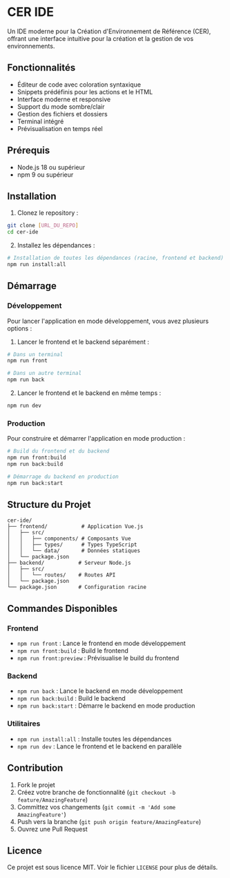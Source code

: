 # CER IDE

Un IDE moderne pour la Création d'Environnement de Référence (CER), offrant une interface intuitive pour la création et la gestion de vos environnements.

## Fonctionnalités

- Éditeur de code avec coloration syntaxique
- Snippets prédéfinis pour les actions et le HTML
- Interface moderne et responsive
- Support du mode sombre/clair
- Gestion des fichiers et dossiers
- Terminal intégré
- Prévisualisation en temps réel

## Prérequis

- Node.js 18 ou supérieur
- npm 9 ou supérieur

## Installation

1. Clonez le repository :
```bash
git clone [URL_DU_REPO]
cd cer-ide
```

2. Installez les dépendances :
```bash
# Installation de toutes les dépendances (racine, frontend et backend)
npm run install:all
```

## Démarrage

### Développement

Pour lancer l'application en mode développement, vous avez plusieurs options :

1. Lancer le frontend et le backend séparément :
```bash
# Dans un terminal
npm run front

# Dans un autre terminal
npm run back
```

2. Lancer le frontend et le backend en même temps :
```bash
npm run dev
```

### Production

Pour construire et démarrer l'application en mode production :

```bash
# Build du frontend et du backend
npm run front:build
npm run back:build

# Démarrage du backend en production
npm run back:start
```

## Structure du Projet

```
cer-ide/
├── frontend/           # Application Vue.js
│   ├── src/
│   │   ├── components/ # Composants Vue
│   │   ├── types/      # Types TypeScript
│   │   └── data/       # Données statiques
│   └── package.json
├── backend/           # Serveur Node.js
│   ├── src/
│   │   └── routes/    # Routes API
│   └── package.json
└── package.json       # Configuration racine
```

## Commandes Disponibles

### Frontend
- `npm run front` : Lance le frontend en mode développement
- `npm run front:build` : Build le frontend
- `npm run front:preview` : Prévisualise le build du frontend

### Backend
- `npm run back` : Lance le backend en mode développement
- `npm run back:build` : Build le backend
- `npm run back:start` : Démarre le backend en mode production

### Utilitaires
- `npm run install:all` : Installe toutes les dépendances
- `npm run dev` : Lance le frontend et le backend en parallèle

## Contribution

1. Fork le projet
2. Créez votre branche de fonctionnalité (`git checkout -b feature/AmazingFeature`)
3. Committez vos changements (`git commit -m 'Add some AmazingFeature'`)
4. Push vers la branche (`git push origin feature/AmazingFeature`)
5. Ouvrez une Pull Request

## Licence

Ce projet est sous licence MIT. Voir le fichier `LICENSE` pour plus de détails. 